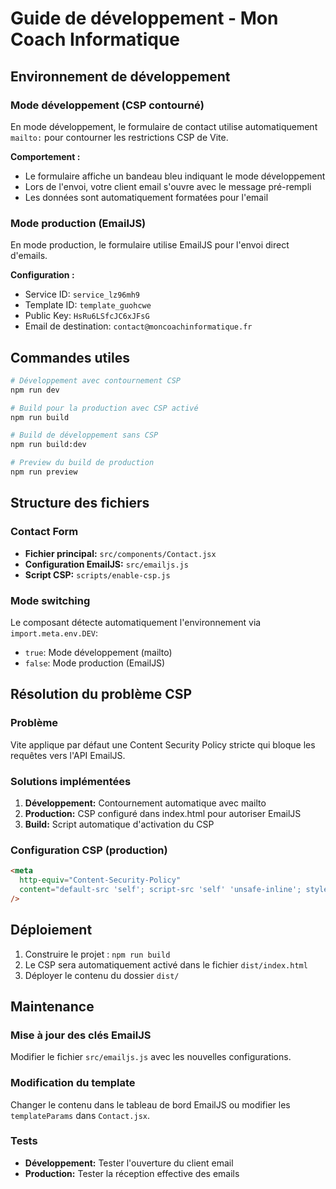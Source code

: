 # Guide de développement - Mon Coach Informatique

## Environnement de développement

### Mode développement (CSP contourné)

En mode développement, le formulaire de contact utilise automatiquement `mailto:` pour contourner les restrictions CSP de Vite.

**Comportement :**

- Le formulaire affiche un bandeau bleu indiquant le mode développement
- Lors de l'envoi, votre client email s'ouvre avec le message pré-rempli
- Les données sont automatiquement formatées pour l'email

### Mode production (EmailJS)

En mode production, le formulaire utilise EmailJS pour l'envoi direct d'emails.

**Configuration :**

- Service ID: `service_lz96mh9`
- Template ID: `template_guohcwe`
- Public Key: `HsRu6LSfcJC6xJFsG`
- Email de destination: `contact@moncoachinformatique.fr`

## Commandes utiles

```bash
# Développement avec contournement CSP
npm run dev

# Build pour la production avec CSP activé
npm run build

# Build de développement sans CSP
npm run build:dev

# Preview du build de production
npm run preview
```

## Structure des fichiers

### Contact Form

- **Fichier principal:** `src/components/Contact.jsx`
- **Configuration EmailJS:** `src/emailjs.js`
- **Script CSP:** `scripts/enable-csp.js`

### Mode switching

Le composant détecte automatiquement l'environnement via `import.meta.env.DEV`:

- `true`: Mode développement (mailto)
- `false`: Mode production (EmailJS)

## Résolution du problème CSP

### Problème

Vite applique par défaut une Content Security Policy stricte qui bloque les requêtes vers l'API EmailJS.

### Solutions implémentées

1. **Développement:** Contournement automatique avec mailto
2. **Production:** CSP configuré dans index.html pour autoriser EmailJS
3. **Build:** Script automatique d'activation du CSP

### Configuration CSP (production)

```html
<meta
  http-equiv="Content-Security-Policy"
  content="default-src 'self'; script-src 'self' 'unsafe-inline'; style-src 'self' 'unsafe-inline' https://fonts.googleapis.com; font-src 'self' https://fonts.gstatic.com; connect-src 'self' https://api.emailjs.com; img-src 'self' data: https:;"
/>
```

## Déploiement

1. Construire le projet : `npm run build`
2. Le CSP sera automatiquement activé dans le fichier `dist/index.html`
3. Déployer le contenu du dossier `dist/`

## Maintenance

### Mise à jour des clés EmailJS

Modifier le fichier `src/emailjs.js` avec les nouvelles configurations.

### Modification du template

Changer le contenu dans le tableau de bord EmailJS ou modifier les `templateParams` dans `Contact.jsx`.

### Tests

- **Développement:** Tester l'ouverture du client email
- **Production:** Tester la réception effective des emails
